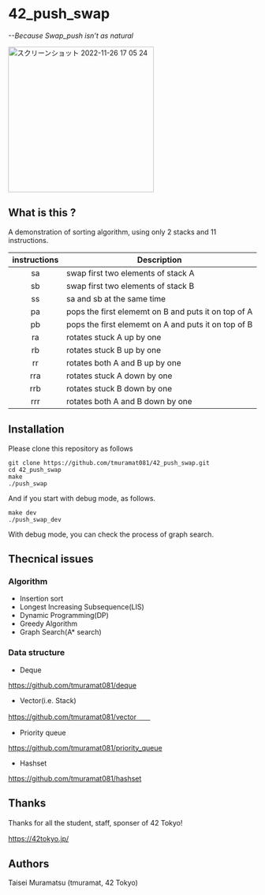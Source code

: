 # 42_push_swap
*--Because Swap_push isn’t as natural*  
  
<img width="295" alt="スクリーンショット 2022-11-26 17 05 24" src="https://user-images.githubusercontent.com/91453112/204078986-2c3e34c4-926b-4e83-8d34-dd547b156904.png">

## What is this ?
A demonstration of sorting algorithm, using only 2 stacks and 11 instructions.

| instructions  | Description   |
|:-------------:|---------------|
| sa            | swap first two elements of stack A |
| sb            | swap first two elements of stack B |
| ss            | sa and sb at the same time |
| pa            | pops the first elememt on B and puts it on top of A |
| pb            | pops the first elememt on A and puts it on top of B |
| ra            | rotates stuck A up by one|
| rb            | rotates stuck B up by one |
| rr            | rotates both A and B up by one |
| rra           | rotates stuck A down by one |
| rrb           | rotates stuck B down by one |
| rrr           | rotates both A and B down by one |

## Installation

Please clone this repository as follows

```
git clone https://github.com/tmuramat081/42_push_swap.git  
cd 42_push_swap
make
./push_swap
```

And if you start with debug mode, as follows. 

```
make dev
./push_swap_dev
```

With debug mode, you can check the process of graph search.

## Thecnical issues
### Algorithm
- Insertion sort
- Longest Increasing Subsequence(LIS)
- Dynamic Programming(DP)
- Greedy Algorithm
- Graph Search(A* search)

### Data structure
- Deque  

https://github.com/tmuramat081/deque  
- Vector(i.e. Stack) 

https://github.com/tmuramat081/vector　　
- Priority queue 

https://github.com/tmuramat081/priority_queue  
- Hashset 

https://github.com/tmuramat081/hashset  


## Thanks
Thanks for all the student, staff, sponser of 42 Tokyo!　　

https://42tokyo.jp/

## Authors
Taisei Muramatsu (tmuramat, 42 Tokyo)
